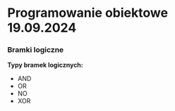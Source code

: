 # Programowanie obiektowe 19.09.2024

### Bramki logiczne

**Typy bramek logicznych:**
- AND
- OR
- NO
- XOR


